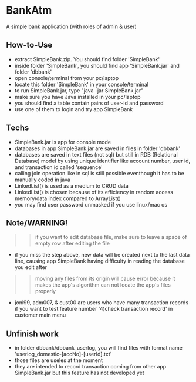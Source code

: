 # BankAtm
A simple bank application (with roles of admin & user)

## How-to-Use
- extract SimpleBank.zip. You should find folder 'SimpleBank'
- inside folder 'SimpleBank', you should find app 'SimpleBank.jar' and folder 'dbbank'
- open console/terminal from your pc/laptop
- locate this folder 'SimpleBank' in your console/terminal
- to run SimpleBank.jar, type "java -jar SimpleBank.jar"
- make sure you have Java installed in your pc/laptop
- you should find a table contain pairs of user-id and password
- use one of them to login and try app SimpleBank

## Techs
- SimpleBank.jar is app for console mode
- databases in app SimpleBank.jar are saved in files in folder 'dbbank'
- databases are saved in text files (not sql) but still in RDB (Relational Database) model by using unique identifier like account number, user id, and transaction id called 'sequence'
- calling join operation like in sql is still possible eventhough it has to be manually coded in java
- LinkedList() is used as a medium to CRUD data
- LinkedList() is chosen because of its efficiency in random access memory/data index compared to ArrayList()
- you may find user password unmasked if you use linux/mac os

## Note/WARNING!
>> if you want to edit database file, make sure to leave a space of empty row after editing the file
- if you miss the step above, new data will be created next to the last data line, causing app SimpleBank having difficulty in reading the database you edit after
>> moving any files from its origin will cause error because it makes the app's algorithm can not locate the app's files properly
- joni99, adm007, & cust00 are users who have many transaction records if you want to test feature number '4)check transaction record' in customer main menu


## Unfinish work
- in folder dbbank/dbbank_userlog, you will find files with format name 'userlog_domestic-[accNo]-[userId].txt'
- those files are useles at the moment
- they are intended to record transaction coming from other app SimpleBank.jar but this feature has not developed yet